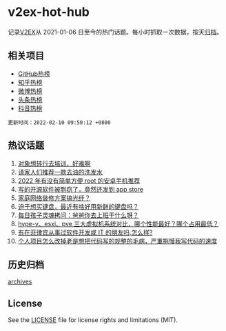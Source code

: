 # v2ex-hot-hub

 记录[V2EX](https://www.v2ex.com/)从 2021-01-06 日至今的热门话题。每小时抓取一次数据，按天[归档](archives)。
 
 ## 相关项目

- [GitHub热榜](https://github.com/snaildev/github-hot-hub)
- [知乎热榜](https://github.com/snaildev/zhihu-hot-hub)
- [微博热榜](https://github.com/snaildev/weibo-hot-hub)
- [头条热榜](https://github.com/snaildev/toutiao-hot-hub)
- [抖音热榜](https://github.com/snaildev/douyin-hot-hub)


 `更新时间：2022-02-10 09:50:12 +0800`

## 热议话题

1. [对象想转行去培训，好难啊](https://www.v2ex.com/t/832615)
1. [请家人们推荐一款去油的洗发水](https://www.v2ex.com/t/832611)
1. [2022 年有没有简单方便 root 的安卓手机推荐](https://www.v2ex.com/t/832607)
1. [写的开源软件被剽窃了，竟然还发到 app store](https://www.v2ex.com/t/832755)
1. [家庭网络装修方案搞光纤？](https://www.v2ex.com/t/832702)
1. [迫于想买键盘，最近有啥好用新鲜的键盘吗？](https://www.v2ex.com/t/832652)
1. [每日孩子灵魂拷问：爸爸你去上班干什么呀？](https://www.v2ex.com/t/832681)
1. [hype-v、esxi、pve 三大虚拟机系统对比，哪个性能最好？哪个占用最低？](https://www.v2ex.com/t/832659)
1. [有在菲律宾从事过软件开发或 IT 的朋友吗,怎么样?](https://www.v2ex.com/t/832690)
1. [个人项目怎么改掉老是想把代码写的规整的毛病，严重拖慢我写代码的速度](https://www.v2ex.com/t/832684)

## 历史归档

[archives](archives)

## License

See the [LICENSE](LICENSE) file for license rights and limitations (MIT).
